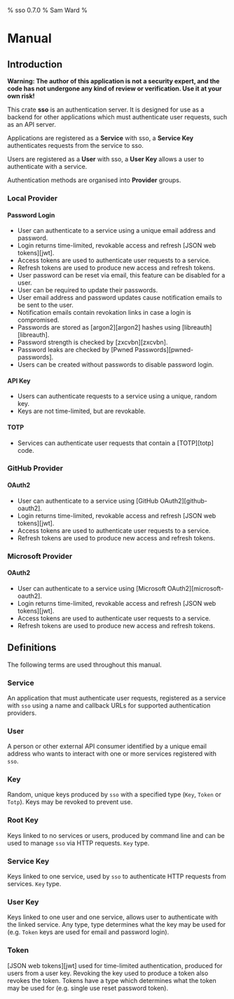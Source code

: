 % sso 0.7.0
% Sam Ward
%

# Manual

## Introduction

**Warning: The author of this application is not a security expert, and the code has not undergone any kind of review or verification. Use it at your own risk!**

This crate **sso** is an authentication server. It is designed for use as a backend for other applications which must authenticate user requests, such as an API server.

Applications are registered as a **Service** with sso, a **Service Key** authenticates requests from the service to sso.

Users are registered as a **User** with sso, a **User Key** allows a user to authenticate with a service.

Authentication methods are organised into **Provider** groups.

### Local Provider

#### Password Login

- User can authenticate to a service using a unique email address and password.
- Login returns time-limited, revokable access and refresh [JSON web tokens][jwt].
- Access tokens are used to authenticate user requests to a service.
- Refresh tokens are used to produce new access and refresh tokens.
- User password can be reset via email, this feature can be disabled for a user.
- User can be required to update their passwords.
- User email address and password updates cause notification emails to be sent to the user.
- Notification emails contain revokation links in case a login is compromised.
- Passwords are stored as [argon2][argon2] hashes using [libreauth][libreauth].
- Password strength is checked by [zxcvbn][zxcvbn].
- Password leaks are checked by [Pwned Passwords][pwned-passwords].
- Users can be created without passwords to disable password login.

#### API Key

- Users can authenticate requests to a service using a unique, random key.
- Keys are not time-limited, but are revokable.

#### TOTP

- Services can authenticate user requests that contain a [TOTP][totp] code.

### GitHub Provider

#### OAuth2

- User can authenticate to a service using [GitHub OAuth2][github-oauth2].
- Login returns time-limited, revokable access and refresh [JSON web tokens][jwt].
- Access tokens are used to authenticate user requests to a service.
- Refresh tokens are used to produce new access and refresh tokens.

### Microsoft Provider

#### OAuth2

- User can authenticate to a service using [Microsoft OAuth2][microsoft-oauth2].
- Login returns time-limited, revokable access and refresh [JSON web tokens][jwt].
- Access tokens are used to authenticate user requests to a service.
- Refresh tokens are used to produce new access and refresh tokens.

## Definitions

The following terms are used throughout this manual.

### Service

An application that must authenticate user requests, registered as a service with `sso` using a name and callback URLs for supported authentication providers.

### User

A person or other external API consumer identified by a unique email address who wants to interact with one or more services registered with `sso`.

### Key

Random, unique keys produced by `sso` with a specified type (`Key`, `Token` or `Totp`). Keys may be revoked to prevent use.

### Root Key

Keys linked to no services or users, produced by command line and can be used to manage `sso` via HTTP requests. `Key` type.

### Service Key

Keys linked to one service, used by `sso` to authenticate HTTP requests from services. `Key` type.

### User Key

Keys linked to one user and one service, allows user to authenticate with the linked service. Any type, type determines what the key may be used for (e.g. `Token` keys are used for email and password login).

### Token

[JSON web tokens][jwt] used for time-limited authentication, produced for users from a user key. Revoking the key used to produce a token also revokes the token. Tokens have a type which determines what the token may be used for (e.g. single use reset password token).
